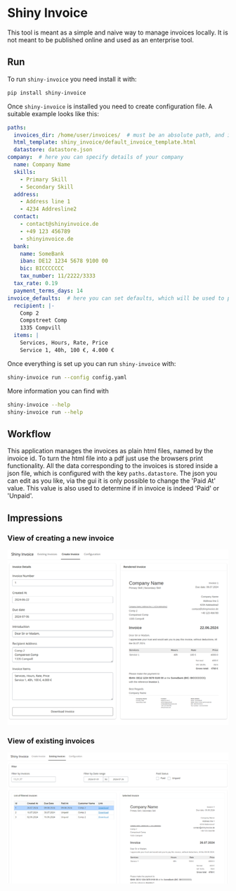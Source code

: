 # Shiny Invoice

This tool is meant as a simple and naive way to manage invoices locally.
It is not meant to be published online and used as an enterprise tool.


## Run

To run `shiny-invoice` you need install it with:

```bash
pip install shiny-invoice
```

Once `shiny-invoice` is installed you need to create configuration file. 
A suitable example looks like this:

```yaml
paths:
  invoices_dir: /home/user/invoices/  # must be an absolute path, and it needs to end with /
  html_template: shiny_invoice/default_invoice_template.html
  datastore: datastore.json
company:  # here you can specify details of your company
  name: Company Name
  skills:
    - Primary Skill
    - Secondary Skill
  address:
    - Address line 1
    - 4234 Addresline2
  contact:
    - contact@shinyinvoice.de
    - +49 123 456789
    - shinyinvoice.de
  bank:
    name: SomeBank
    iban: DE12 1234 5678 9100 00
    bic: BICCCCCCC
    tax_number: 11/2222/3333
  tax_rate: 0.19
  payment_terms_days: 14
invoice_defaults:  # here you can set defaults, which will be used to prefill the invoice formular
  recipient: |-
    Comp 2
    Compstreet Comp
    1335 Compvill
  items: |
    Services, Hours, Rate, Price
    Service 1, 40h, 100 €, 4.000 €
```

Once everything is set up you can run `shiny-invoice` with:

```bash
shiny-invoice run --config config.yaml 
```

More information you can find with

```bash
shiny-invoice --help
shiny-invoice run --help 
```

## Workflow

This application manages the invoices as plain html files, named by the invoice id. 
To turn the html file into a pdf just use the browsers print functionality. 
All the data corresponding to the invoices is stored inside a json file, which is configured with the key
`paths.datastore`.
The json you can edit as you like, via the gui it is only possible to change the 'Paid At' value.
This value is also used to determine if in invoice is indeed 'Paid' or 'Unpaid'. 

## Impressions

### View of creating a new invoice
![new-invoice.png](docs/new-invoice.png)

### View of existing invoices
![existing-invoices.png](docs/existing-invoices.png)

